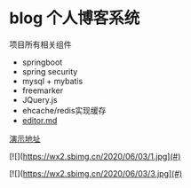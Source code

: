 # blog 个人博客系统

项目所有相关组件

+ springboot
+ spring security
+ mysql + mybatis
+ freemarker
+ JQuery.js
+ ehcache/redis实现缓存
+ [editor.md](https://github.com/pandao/editor.md)

[演示地址](http://152.136.115.42/)

[![](https://wx2.sbimg.cn/2020/06/03/1.jpg](#)

[![](https://wx2.sbimg.cn/2020/06/03/3.jpg](#)
